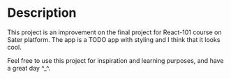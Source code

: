 # Description
This project is an improvement on the final project for React-101 course on Sater platform.
The app is a TODO app with styling and I think that it looks cool.

Feel free to use this project for inspiration and learning purposes, and have a great day ^_^.
